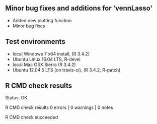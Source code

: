 
## Minor bug fixes and additions for 'vennLasso'

* Added new plotting function
* Minor bug fixes

## Test environments

* local Windows 7 x64 install, (R 3.4.2)
* Ubuntu Linux 16.04 LTS, R-devel
* local Mac OSX Sierra (R 3.4.2)
* Ubuntu 12.04.5 LTS (on travis-ci), (R 3.4.2, R-patch)

## R CMD check results

Status: OK



R CMD check results
0 errors | 0 warnings | 0 notes

R CMD check succeeded
